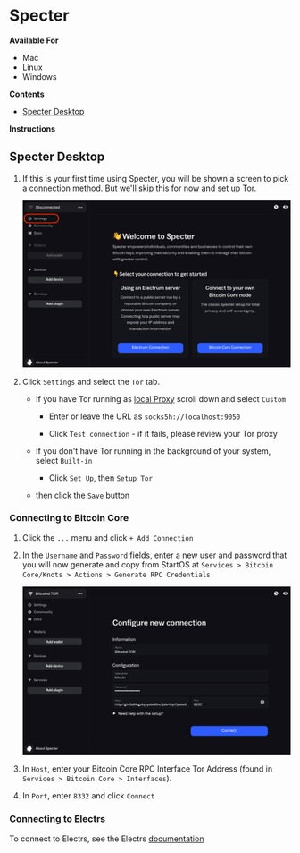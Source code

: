 # Specter

**Available For**

- Mac
- Linux
- Windows

**Contents**

- [Specter Desktop](#specter-desktop)

**Instructions**

## Specter Desktop

1. If this is your first time using Specter, you will be shown a screen to pick a connection method. But we'll skip this for now and set up Tor.

   ![Specter first open](./assets/specter-start.png)

1. Click `Settings` and select the `Tor` tab.

   - If you have Tor running as [local Proxy](https://docs.start9.com/user-manual/connecting-remotely/tor.html#running-tor-in-the-background-on-your-phonelaptop) scroll down and select `Custom`

     - Enter or leave the URL as `socks5h://localhost:9050`

     - Click `Test connection` - if it fails, please review your Tor proxy

   - If you don't have Tor running in the background of your system, select `Built-in`

     - Click `Set Up`, then `Setup Tor`

   - then click the `Save` button

### Connecting to Bitcoin Core 

1. Click the `...` menu and click `+ Add Connection`

1. In the `Username` and `Password` fields, enter a new user and password that you will now generate and copy from StartOS at `Services > Bitcoin Core/Knots > Actions > Generate RPC Credentials`

   ![Specter Bitcoin RPC](./assets/specter-new.png)

1. In `Host`, enter your Bitcoin Core RPC Interface Tor Address (found in `Services > Bitcoin Core > Interfaces`).

1. In `Port`, enter `8332` and click `Connect`

### Connecting to Electrs

To connect to Electrs, see the Electrs [documentation](https://github.com/Start9Labs/electrs-startos/docs/instructions.md)
